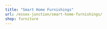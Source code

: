 ```yaml
---
title: "Smart Home Furnishings"
url: /essex-junction/smart-home-furnishings/
shop: furniture
---
```

